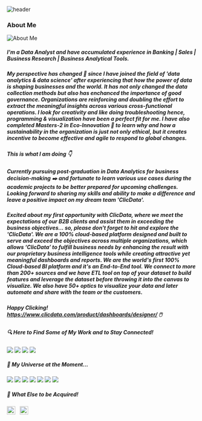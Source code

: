 ![header](https://capsule-render.vercel.app/api?type=rounded&color=gradient&text=%20If&nbsp;you&nbsp;torture&nbsp;the&nbsp;data&nbsp;long&nbsp;enough,&nbsp;it&nbsp;will&nbsp;confess&nbsp;to&nbsp;anything&nbsp;-&nbsp;Ronald&nbsp;Coase%20&height=80&fontSize=20&textBg=true)

### About Me
![About Me](https://user-images.githubusercontent.com/86074953/128565621-fc98ff34-a774-4601-870e-fe15c595c776.png)

##### I'm a Data Analyst and have accumulated experience in **Banking | Sales | Business Research |  Business Analytical Tools**.
##### My perspective has changed :rainbow: since I have joined the field of 'data analytics & data science' after experiencing that how the power of data is shaping businesses and the world. It has not only changed the data collection methods but also has enchanced the importance of  good governance. Organizations are reinforcing and doubling the effort to extract the meaningful insights across various cross-functional operations. I look for creativity and like doing troubleshooting hence, programming & visualization have been a perfect fit for me. I have also completed Masters-2 in Eco-Innovation :1st_place_medal: to learn why and how a sustainability in the organization is just not only ethical, but it creates incentive to become effective and agile to respond to global changes.

##### This is what I am doing :point_down:

##### Currently pursuing post-graduation in Data Analytics for business decision-making :black_nib: and fortunate to learn various use cases during the academic projects to be better prepared for upcoming challenges. Looking forward to sharing my skills and ability to make a difference and leave a positive impact on my dream team 'ClicData'.

##### Excited about my first opportunity with ClicData, where we meet the expectations of our B2B clients and assist them in exceeding the business objectives... so, please don't forget to hit and explore the 'ClicData'. We are a 100% cloud-based platform designed and built to serve and exceed the objectives across multiple organizations, which allows ‘ClicData’ to fulfill business needs by enhancing the result with our proprietary business intelligence tools while creating attractive yet meaningful dashboards and reports. We are the world's first 100% Cloud-based BI platform and it's an End-to-End tool. We connect to more than 200+ sources and we have ETL tool on top of your dataset to build features and leverage the dataset before throwing it into the canvas to visualize. We also have 50+ optics to visualize your data and later automate and share with the team or the customers.

##### Happy Clicking!            https://www.clicdata.com/product/dashboards/designer/ :computer_mouse:

##### 🔍 Here to Find Some of My Work and to Stay Connected!

[![](https://img.shields.io/badge/Slideshare-ravinakulan-white?logo=Slideshare&labelColor=orange)](https://www.slideshare.net/ravinakulan)
[![](https://img.shields.io/badge/LinkedIn-ravinakulan-white?logo=Linkedin&logoColor=white&labelColor=blue)](https://www.linkedin.com/in/ravi-nakulan-data-analyst/)
[![](https://img.shields.io/badge/Gmail-ravi.nakulan@gmail.com-white?logo=Gmail&logoColor=Red&labelColor=lightred)](mailto:ravi.nakulan@gmail.com)
[![](https://img.shields.io/badge/YouTube-ravinakulan-white?logo=YouTube&labelColor=darkred)](https://youtu.be/xVa_0X4P3Ek)


##### 🚀 My Universe at the Moment...

<a name="learning-now"></a>

[![](https://img.shields.io/badge/👉-ClicData-darkred?logo=ClicData&logoColor=darkred&labelColor=gray)](https://www.clicdata.com/)
[![](https://img.shields.io/badge/MSexcel-white?logo=Microsoft-Excel&logoColor=white&labelColor=green)](https://www.microsoft.com/en-ca/microsoft-365/excel)
[![](https://img.shields.io/badge/MySQL-white?logo=MySQL&logoColor=white&labelColor=yellow)](https://www.mysql.com/downloads/)
[![](https://img.shields.io/badge/Python-yellow?logo=Python&logoColor=yellow&labelColor=blue)](https://www.python.org/downloads/)
[![](https://img.shields.io/badge/Tableau-red?logo=tableau&logoColor=red&labelColor=white)](https://www.tableau.com/products/desktop/download)
[![](https://img.shields.io/badge/PowerBI-yellow?logo=PowerBI&logoColor=yellow&labelColor=gray)](https://powerbi.microsoft.com/en-ca/downloads/)
[![](https://img.shields.io/badge/-R-blue?logo=R&logoColor=blue&labelColor=gray)](https://cran.r-project.org/bin/windows/base/)

<a name="learning-next"></a>

##### 🌱 What Else to be Acquired!

<a name="learning-now"></a>

<img src="https://img.shields.io/badge/Microsoft Azure-282C34?logo=microsoftazure&logoColor=008AD7" alt="Microsoft Azure logo" title="Azure" height="22" /> &nbsp;
<img src="https://img.shields.io/badge/Azure DevOps-282C34?logo=azuredevops&logoColor=007FFF" alt="Azure DevOps logo" title="Azure DevOps" height="22" /> &nbsp;

<a name="learning-next"></a>

